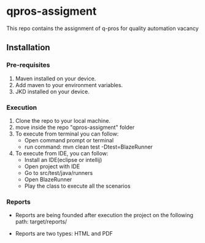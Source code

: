 # qpros-assigment
This repo contains the assignment of q-pros for quality automation vacancy

## Installation
### Pre-requisites
1. Maven installed on your device.
2. Add maven to your environment variables.
3. JKD installed on your device.

### Execution
1. Clone the repo to your local machine.
2. move inside the repo "qpros-assigment" folder
3. To execute from terminal you can follow:
    - Open command prompt or terminal
    - run command: mvn clean test -Dtest=BlazeRunner
4. To execute from IDE, you can follow:
    - Install an IDE(eclipse or intellij)
    - Open project with IDE
    - Go to src/test/java/runners
    - Open BlazeRunner
    - Play the class to execute all the scenarios

### Reports
* Reports are being founded after execution the project on the following path: target/reports/

* Reports are two types: HTML and PDF
